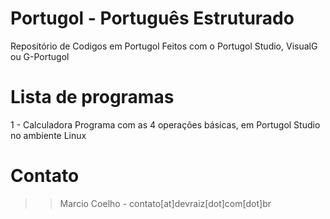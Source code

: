 # Portugol - Português Estruturado
Repositório de Codigos em Portugol
Feitos com o Portugol Studio, VisualG ou G-Portugol
# Lista de programas
1 - Calculadora
Programa com as 4 operações básicas, em Portugol Studio no ambiente Linux
# Contato
>> Marcio Coelho - contato[at]devraiz[dot]com[dot]br
